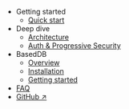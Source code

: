 - Getting started
  - [Quick start](/quick-start)
- Deep dive
  - [Architecture](/architecture)
  - [Auth & Progressive Security](/auth-security)
- BasedDB
  - [Overview](/db/)
  - [Installation](/db/install)
  - [Getting started](/db/getting-started)
- [FAQ](/faq)
- [GitHub ↗](https://github.com/atelier-saulx/based)
